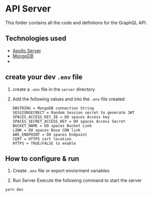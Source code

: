 # API Server

This folder contains all the code and defintions for the GraphQL API.

## Technologies used
- [Apollo Server](https://www.apollographql.com/docs/apollo-server/)
- [MongoDB](https://www.mongodb.com/)
- 

## create your dev `.env` file

1. create a `.env` file in the `server` directory

2. Add the following values and into the `.env` file created
    ```
    DBSTRING = MongoDB connection String
    SESSIONSECRECT = Random Session secret to generate JWT
    SPACES_ACCESS_KEY_ID = DO spaces Access key
    SPACES_SECRET_ACCESS_KEY = DO spaces Access Secret
    BUCKET_NAME = DO spaces Bucket Link
    LINK = DO spaces Base CDN link
    AWS_ENDPOINT = DO spaces Endpoint
    CERT = HTTPS cert location
    HTTPS = TRUE/FALSE to enable 
    ```

## How to configure & run

1. Create `.env` file or export enviorment variables

2. Run Server
Execute the following command to start the server

```bash
yarn dev
```